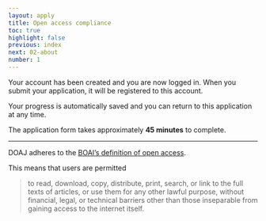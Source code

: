 ```yaml
---
layout: apply
title: Open access compliance
toc: true
highlight: false
previous: index
next: 02-about
number: 1
---
```


Your account has been created and you are now logged in. When you submit your application, it will be registered to this account.

Your progress is automatically saved and you can return to this application at any time.

The application form takes approximately **45 minutes** to complete.

---

DOAJ adheres to the [BOAI’s definition of open access](https://legacy.earlham.edu/~peters/fos/boaifaq.htm#openaccess).

This means that users are permitted

> to read, download, copy, distribute, print, search, or link to the full texts of articles, or use them for any other lawful purpose, without financial, legal, or technical barriers other than those inseparable from gaining access to the internet itself.
